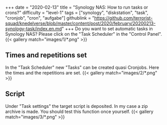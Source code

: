 +++
date = "2020-02-13"
title = "Synology NAS: How to run tasks or crons?"
difficulty = "level-1"
tags = ["synology", "diskstation", "task", "cronjob", "cron", "aufgabe"]
githublink = "https://github.com/terrorist-squad/knedelverse/blob/master/content/post/2020/february/20200213-synology-task/index.en.md"
+++
Do you want to set automatic tasks in Synology NAS? Please click on the "Task Scheduler" in the "Control Panel".
{{< gallery match="images/1/*.png" >}}

## Times and repetitions set
In the "Task Scheduler" new "Tasks" can be created quasi Cronjobs. Here the times and the repetitions are set.
{{< gallery match="images/2/*.png" >}}

## Script
Under "Task settings" the target script is deposited. In my case a zip archive is made. You should test this function once yourself.
{{< gallery match="images/3/*.png" >}}
